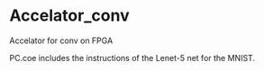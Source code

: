 # Accelator_conv
Accelator for conv on FPGA

PC.coe includes the instructions of the Lenet-5 net for the MNIST.